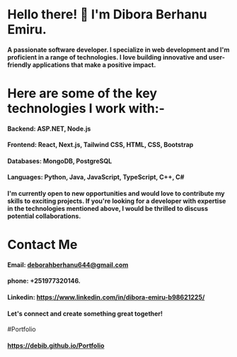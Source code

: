 
# Hello there! 👋 I'm Dibora Berhanu Emiru.
#### A passionate software developer. I specialize in web development and I'm proficient in a range of technologies. I love building innovative and user-friendly applications that make a positive impact.
# Here are some of the key technologies I work with:- 
#### Backend: ASP.NET, Node.js 
#### Frontend: React, Next.js, Tailwind CSS, HTML, CSS, Bootstrap 
#### Databases: MongoDB, PostgreSQL
#### Languages: Python, Java, JavaScript, TypeScript, C++, C# 
#### I'm currently open to new opportunities and would love to contribute my skills to exciting projects. If you're looking for a developer with expertise in the technologies mentioned above, I would be thrilled to discuss potential collaborations.
# Contact Me
#### Email: deborahberhanu644@gmail.com
#### phone: +251977320146.
#### Linkedin: https://www.linkedin.com/in/dibora-emiru-b98621225/
#### Let's connect and create something great together!
#Portfolio
#### https://debib.github.io/Portfolio

